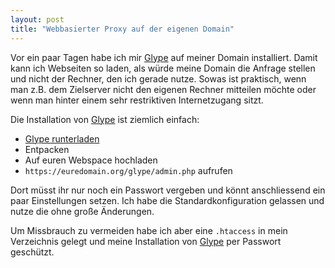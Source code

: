 ```yaml
---
layout: post
title: "Webbasierter Proxy auf der eigenen Domain"
---
```

Vor ein paar Tagen habe ich mir [Glype][0] auf meiner Domain
installiert. Damit kann ich Webseiten so laden, als würde meine Domain
die Anfrage stellen und nicht der Rechner, den ich gerade nutze. Sowas
ist praktisch, wenn man z.B. dem Zielserver nicht den eigenen Rechner
mitteilen möchte oder wenn man hinter einem sehr restriktiven
Internetzugang sitzt.

Die Installation von [Glype][0] ist ziemlich einfach:

* [Glype runterladen][1]
* Entpacken
* Auf euren Webspace hochladen
* `https://euredomain.org/glype/admin.php` aufrufen

Dort müsst ihr nur noch ein Passwort vergeben und könnt anschliessend
ein paar Einstellungen setzen. Ich habe die Standardkonfiguration
gelassen und nutze die ohne große Änderungen.

Um Missbrauch zu vermeiden habe ich aber eine `.htaccess` in mein
Verzeichnis gelegt und meine Installation von [Glype][0] per Passwort
geschützt.

[0]: http://www.glype.com
[1]: http://www.glype.com/download.php

